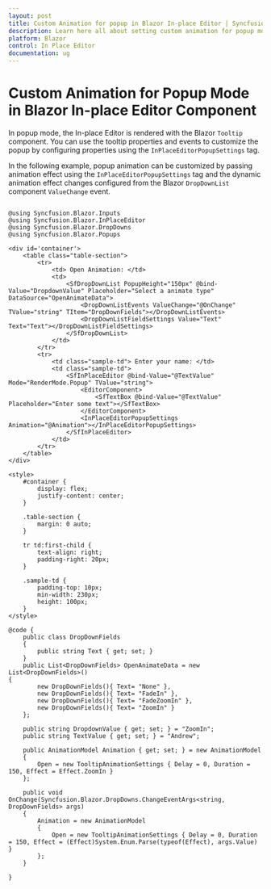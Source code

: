 ```yaml
---
layout: post
title: Custom Animation for popup in Blazor In-place Editor | Syncfusion
description: Learn here all about setting custom animation for popup mode in Syncfusion Blazor In-place Editor component and more.
platform: Blazor
control: In Place Editor 
documentation: ug
---
```


# Custom Animation for Popup Mode in Blazor In-place Editor Component

In popup mode, the In-place Editor is rendered with the Blazor `Tooltip` component. You can use the tooltip properties and events to customize the popup by configuring properties using the `InPlaceEditorPopupSettings` tag.

In the following example, popup animation can be customized by passing animation effect using the `InPlaceEditorPopupSettings` tag and the dynamic animation effect changes configured from the Blazor `DropDownList` component `ValueChange` event.

```cshtml

@using Syncfusion.Blazor.Inputs
@using Syncfusion.Blazor.InPlaceEditor
@using Syncfusion.Blazor.DropDowns
@using Syncfusion.Blazor.Popups

<div id='container'>
    <table class="table-section">
        <tr>
            <td> Open Animation: </td>
            <td>
                <SfDropDownList PopupHeight="150px" @bind-Value="DropdownValue" Placeholder="Select a animate type" DataSource="OpenAnimateData">
                    <DropDownListEvents ValueChange="@OnChange" TValue="string" TItem="DropDownFields"></DropDownListEvents>
                    <DropDownListFieldSettings Value="Text" Text="Text"></DropDownListFieldSettings>
                </SfDropDownList>
            </td>
        </tr>
        <tr>
            <td class="sample-td"> Enter your name: </td>
            <td class="sample-td">
                <SfInPlaceEditor @bind-Value="@TextValue" Mode="RenderMode.Popup" TValue="string">
                    <EditorComponent>
                        <SfTextBox @bind-Value="@TextValue" Placeholder="Enter some text"></SfTextBox>
                    </EditorComponent>
                    <InPlaceEditorPopupSettings Animation="@Animation"></InPlaceEditorPopupSettings>
                </SfInPlaceEditor>
            </td>
        </tr>
    </table>
</div>

<style>
    #container {
        display: flex;
        justify-content: center;
    }

    .table-section {
        margin: 0 auto;
    }

    tr td:first-child {
        text-align: right;
        padding-right: 20px;
    }

    .sample-td {
        padding-top: 10px;
        min-width: 230px;
        height: 100px;
    }
</style>

@code {
    public class DropDownFields
    {
        public string Text { get; set; }
    }
    public List<DropDownFields> OpenAnimateData = new List<DropDownFields>()
{
        new DropDownFields(){ Text= "None" },
        new DropDownFields(){ Text= "FadeIn" },
        new DropDownFields(){ Text= "FadeZoomIn" },
        new DropDownFields(){ Text= "ZoomIn" }
    };

    public string DropdownValue { get; set; } = "ZoomIn";
    public string TextValue { get; set; } = "Andrew";

    public AnimationModel Animation { get; set; } = new AnimationModel
    {
        Open = new TooltipAnimationSettings { Delay = 0, Duration = 150, Effect = Effect.ZoomIn }
    };

    public void OnChange(Syncfusion.Blazor.DropDowns.ChangeEventArgs<string, DropDownFields> args)
    {
        Animation = new AnimationModel
        {
            Open = new TooltipAnimationSettings { Delay = 0, Duration = 150, Effect = (Effect)System.Enum.Parse(typeof(Effect), args.Value) }
        };
    }

}

```